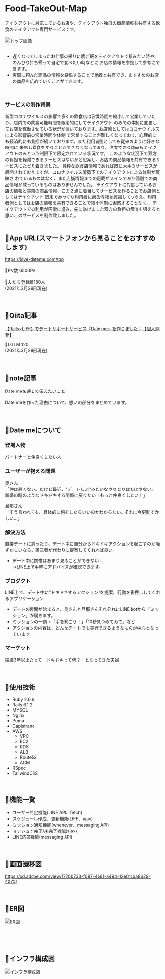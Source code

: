 # Food-TakeOut-Map
テイクアウトに対応しているお店や、テイクアウト独自の商品情報を共有する飲食のテイクアウト専門サービスです。  
<br>
![トップ画像](https://i.gyazo.com/aff95a87b3a93bbe8b31503cc88cc7cd.jpg)
<br>
<br>

* 遅くなってしまったお仕事の帰りに晩ご飯をテイクアウトで頼みたい時や、のんびり持ち帰って自宅で食べたい時などに
  お店の情報を参照して参考にできます。  
* 実際に頼んだ商品の情報を投稿することで他者と共有でき、おすすめのお店の商品を広めていくことができます。  
<br>

### サービスの制作背景
新型コロナウイルスの影響で多くの飲食店は営業時間を縮小して営業していたり、店内での飲食可能時間を限定的にしてテイクアウト
のみでの体制に変更してお店を稼働させている状況が続いております。お店側としてはコロナウイルスによる影響前の営業時間や体制
で営業することが難しくなっており、心理的にも経済的にも負担が続いております。また利用者側としても従来のように好きな時間に
来店し飲食をすることができなくなっており、注文できる商品もテイクアウトのみという制限下で限定されている状況です。
このような状況下で双方の負担を軽減できるサービスはないかと思案し、お店の商品情報を共有できるサービスにたどり着きました。
純粋な飲食店情報であれば既に大手のサービスが展開されておりますが、コロナウイルス情勢下でのテイクアウトによる体制が反映さ
れているものはなく、また店舗情報までの記載がメインであり個別での商品情報が載っているものはありませんでした。
テイクアウトに対応しているお店の情報と実際の商品情報、この２点に着目してサービスを作ることでお店側としてはテイクアウト
限定であっても利用者に商品情報を認識してもらえ、利用者側としてはお店の情報を共有できることで縮小体制に困惑することなく、
テイクアウトでの利用が円滑に進み、先に挙げました双方の負担の解消を狙えると思いこのサービスを制作致しました。
<br>
<br>

## :bouquet:App URL(スマートフォンから見ることをおすすめします)
https://love-dateme.com/top  
<br>
:tulip:PV数 6500PV  
<br>
:tulip:友だち登録数180人 
<br>
(2021年3月29日現在)
<br>
<br>
<br>

## :bouquet:Qiita記事
[【Rails×LIFF】でデートサポートサービス『Date me』を作りました！【個人開発】](https://qiita.com/terakura-aina/items/c613a7078b460b6189ff)

:tulip:LGTM 120
<br>
(2021年3月29日現在)
<br>
<br>
<br>

## :bouquet:note記事
[Date meを通して伝えたいこと](https://note.com/terakura_aina/n/ne9b613c87e5e)  
<br>
Date meを作った理由について、想いの部分をまとめています。
<br>
<br>
<br>

## :bouquet:Date meについて
### 登場人物
パートナーと仲良くしたい人

### ユーザーが抱える問題
奥さん  
「仲は悪くない。だけど最近、"デートしよ"みたいなやりとりはもはやない。  
新婚の時のようなドキドキする関係に戻りたい！もっと仲良くしたい！」  

旦那さん  
「そう言われても、具体的に何をしたらいいのかわからない…それに今更恥ずかしい…」

### 解決方法
直接デートに誘ったり、デート中に自分からドキドキアクションを起こすのが恥ずかしいなら、第三者が代わりに提案してくれれば良い。  

* デート中に携帯はあまり見ることができない…  
→LINE上で手軽にアドバイスが確認できます。

### プロダクト
LINE上で、デート中に"ドキドキするアクション"を提案、行動を後押ししてくれるアプリケーション  
  
* デートの時間が始まると、奥さんと旦那さんそれぞれにLINE botから「ミッション」が届きます。  
* ミッションの一例→「手を繋ごう！」「10秒見つめてみて」など  
* アクションの内容は、どんなデートでも実行できるようなものが中心となっています。

### マーケット
結婚3年以上たって「ドキドキって何？」となってきた夫婦
<br>
<br>
<br>

## :bouquet:使用技術
* Ruby 2.6.6
* Rails 6.1.2
* MYSQL
* Nginx
* Puma
* Capistrano
* AWS
  * VPC
  * EC2
  * RDS
  * ALB
  * Route53
  * ACM
* RSpec
* TailwindCSS
<br>

## :bouquet:機能一覧
* ユーザー特定機能(LINE API、fetch)
* スケジュール作成、更新機能(LIFF、ajax)
* ミッション通知機能(whenever、messaging API)
* ミッション完了/未完了機能(ajax)
* LINE応答機能(messaging API)
<br>

## :bouquet:画面遷移図
https://xd.adobe.com/view/1720b733-f087-4b61-a494-12e01cba8629-4273/
<br>
<br>
<br>

## :bouquet:ER図
![ER図](https://user-images.githubusercontent.com/72124914/109919119-7e263200-7cfb-11eb-955e-f668d374a2ec.png)

<br>
<br>
<br>

## :bouquet:インフラ構成図
![インフラ構成図](https://user-images.githubusercontent.com/72124914/111998265-327ae180-8b5f-11eb-9391-fde266127a20.png)